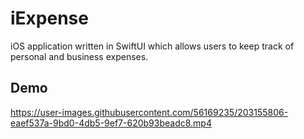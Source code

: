 # iExpense
iOS application written in SwiftUI which allows users to keep track of personal and business expenses.


## Demo
https://user-images.githubusercontent.com/56169235/203155806-eaef537a-9bd0-4db5-9ef7-620b93beadc8.mp4

